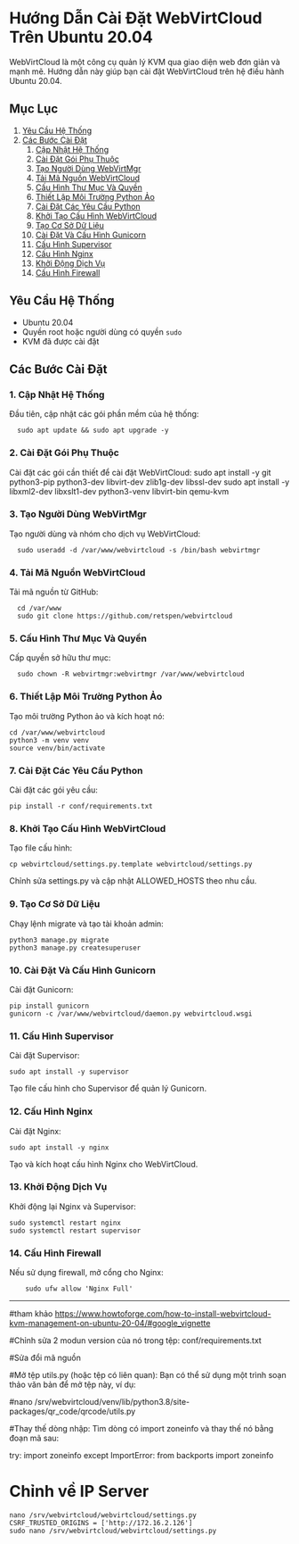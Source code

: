 # Hướng Dẫn Cài Đặt WebVirtCloud Trên Ubuntu 20.04

WebVirtCloud là một công cụ quản lý KVM qua giao diện web đơn giản và mạnh mẽ. Hướng dẫn này giúp bạn cài đặt WebVirtCloud trên hệ điều hành Ubuntu 20.04.

## Mục Lục
1. [Yêu Cầu Hệ Thống](#yeu-cau-he-thong)
2. [Các Bước Cài Đặt](#cac-buoc-cai-dat)
    1. [Cập Nhật Hệ Thống](#cap-nhat-he-thong)
    2. [Cài Đặt Gói Phụ Thuộc](#cai-dat-goi-phu-thuoc)
    3. [Tạo Người Dùng WebVirtMgr](#tao-nguoi-dung-webvirtmgr)
    4. [Tải Mã Nguồn WebVirtCloud](#tai-ma-nguon-webvirtcloud)
    5. [Cấu Hình Thư Mục Và Quyền](#cau-hinh-thu-muc-va-quyen)
    6. [Thiết Lập Môi Trường Python Ảo](#thiet-lap-moi-truong-python-ao)
    7. [Cài Đặt Các Yêu Cầu Python](#cai-dat-cac-yeu-cau-python)
    8. [Khởi Tạo Cấu Hình WebVirtCloud](#khoi-tao-cau-hinh-webvirtcloud)
    9. [Tạo Cơ Sở Dữ Liệu](#tao-co-so-du-lieu)
    10. [Cài Đặt Và Cấu Hình Gunicorn](#cai-dat-va-cau-hinh-gunicorn)
    11. [Cấu Hình Supervisor](#cau-hinh-supervisor)
    12. [Cấu Hình Nginx](#cau-hinh-nginx)
    13. [Khởi Động Dịch Vụ](#khoi-dong-dich-vu)
    14. [Cấu Hình Firewall](#cau-hinh-firewall)

## Yêu Cầu Hệ Thống
- Ubuntu 20.04
- Quyền root hoặc người dùng có quyền `sudo`
- KVM đã được cài đặt

## Các Bước Cài Đặt

### 1. Cập Nhật Hệ Thống
Đầu tiên, cập nhật các gói phần mềm của hệ thống:

      sudo apt update && sudo apt upgrade -y   
### 2. Cài Đặt Gói Phụ Thuộc
Cài đặt các gói cần thiết để cài đặt WebVirtCloud:
      sudo apt install -y git python3-pip python3-dev libvirt-dev zlib1g-dev libssl-dev
      sudo apt install -y libxml2-dev libxslt1-dev python3-venv libvirt-bin qemu-kvm
### 3. Tạo Người Dùng WebVirtMgr
Tạo người dùng và nhóm cho dịch vụ WebVirtCloud:

      sudo useradd -d /var/www/webvirtcloud -s /bin/bash webvirtmgr
### 4. Tải Mã Nguồn WebVirtCloud
Tải mã nguồn từ GitHub:

      cd /var/www
      sudo git clone https://github.com/retspen/webvirtcloud
### 5. Cấu Hình Thư Mục Và Quyền
Cấp quyền sở hữu thư mục:

      sudo chown -R webvirtmgr:webvirtmgr /var/www/webvirtcloud
### 6. Thiết Lập Môi Trường Python Ảo
Tạo môi trường Python ảo và kích hoạt nó:

    cd /var/www/webvirtcloud
    python3 -m venv venv
    source venv/bin/activate
### 7. Cài Đặt Các Yêu Cầu Python
Cài đặt các gói yêu cầu:

    pip install -r conf/requirements.txt
### 8. Khởi Tạo Cấu Hình WebVirtCloud
Tạo file cấu hình:

    cp webvirtcloud/settings.py.template webvirtcloud/settings.py
Chỉnh sửa settings.py và cập nhật ALLOWED_HOSTS theo nhu cầu.

### 9. Tạo Cơ Sở Dữ Liệu
Chạy lệnh migrate và tạo tài khoản admin:

    python3 manage.py migrate
    python3 manage.py createsuperuser
### 10. Cài Đặt Và Cấu Hình Gunicorn
Cài đặt Gunicorn:

    pip install gunicorn
    gunicorn -c /var/www/webvirtcloud/daemon.py webvirtcloud.wsgi
### 11. Cấu Hình Supervisor
Cài đặt Supervisor:

    sudo apt install -y supervisor
Tạo file cấu hình cho Supervisor để quản lý Gunicorn.

### 12. Cấu Hình Nginx
Cài đặt Nginx:

    sudo apt install -y nginx
Tạo và kích hoạt cấu hình Nginx cho WebVirtCloud.
### 13. Khởi Động Dịch Vụ
Khởi động lại Nginx và Supervisor:

    sudo systemctl restart nginx
    sudo systemctl restart supervisor
### 14. Cấu Hình Firewall
Nếu sử dụng firewall, mở cổng cho Nginx:
```
    sudo ufw allow 'Nginx Full'
```
-----------------------------------------------------------------------------------
#tham khảo
https://www.howtoforge.com/how-to-install-webvirtcloud-kvm-management-on-ubuntu-20-04/#google_vignette

#Chỉnh sửa 2 modun version của nó trong tệp: conf/requirements.txt

#Sửa đổi mã nguồn

#Mở tệp utils.py (hoặc tệp có liên quan): Bạn có thể sử dụng một trình soạn thảo văn bản để mở tệp này, ví dụ:

#nano /srv/webvirtcloud/venv/lib/python3.8/site-packages/qr_code/qrcode/utils.py

#Thay thế dòng nhập: Tìm dòng có import zoneinfo và thay thế nó bằng đoạn mã sau:

try:
    import zoneinfo
except ImportError:
    from backports import zoneinfo

# Chỉnh về IP Server 
    nano /srv/webvirtcloud/webvirtcloud/settings.py
    CSRF_TRUSTED_ORIGINS = ['http://172.16.2.126']
    sudo nano /srv/webvirtcloud/webvirtcloud/settings.py
